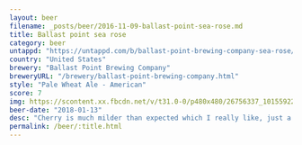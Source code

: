 ```yaml
---
layout: beer
filename: _posts/beer/2016-11-09-ballast-point-sea-rose.md
title: Ballast point sea rose
category: beer
untappd: "https://untappd.com/b/ballast-point-brewing-company-sea-rose/1857772"
country: "United States"
brewery: "Ballast Point Brewing Company"
breweryURL: "/brewery/ballast-point-brewing-company.html"
style: "Pale Wheat Ale - American"
score: 7
img: https://scontent.xx.fbcdn.net/v/t31.0-0/p480x480/26756337_10155922802123745_510329786509487109_o.jpg?_nc_cat=108&_nc_ohc=HIgO4e6TjlMAQnC0XxwxXSTrrVdUHcgADLB2IN6AJBOBUvjLcRk0aLwNA&_nc_ht=scontent.xx&oh=8119d7d0f496fad3232366e20e2905f4&oe=5E4E5FEA
beer-date: "2018-01-13"
desc: "Cherry is much milder than expected which I really like, just a hint at the back"
permalink: /beer/:title.html
---
```

